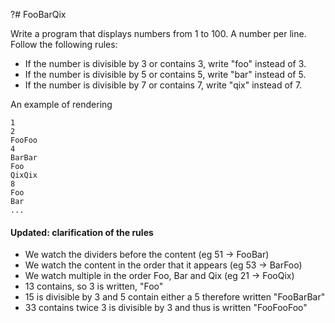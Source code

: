 ?# FooBarQix 

Write a program that displays numbers from 1 to 100. A number per line. Follow the following rules:

- If the number is divisible by 3 or contains 3, write "foo" instead of 3.
- If the number is divisible by 5 or contains 5, write "bar" instead of 5.
- If the number is divisible by 7 or contains 7, write "qix" instead of 7.

An example of rendering
```
1
2
FooFoo
4
BarBar
Foo
QixQix
8
Foo
Bar
...
```

#### Updated: clarification of the rules

- We watch the dividers before the content (eg 51 -> FooBar)
- We watch the content in the order that it appears (eg 53 -> BarFoo)
- We watch multiple in the order Foo, Bar and Qix (eg 21 -> FooQix)
- 13 contains, so 3 is written, "Foo"
- 15 is divisible by 3 and 5 contain either a 5 therefore written "FooBarBar"
- 33 contains twice 3 is divisible by 3 and thus is written "FooFooFoo"